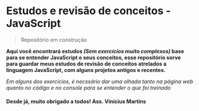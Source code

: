 # Estudos e revisão de conceitos - JavaScript
> Repositório em construção

**Aqui você encontrará estudos *(Sem exercícios muito complexos)* base para se entender JavaScript e seus conceitos, esse repositório serve para guardar meus estudos de revisão de conceitos atrelados a linguagem JavaScript, com alguns projetos antigos e recentes.**

*Em alguns dos exercícios, é necssário dar uma olhada tanto na página web quanto no código e no console para se entender o que foi treinado*

#### Desde já, muito obrigado a todos! Ass. Vinícius Martins
